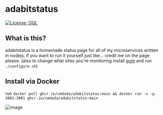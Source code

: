 <!--
# README.md
# cmdada/adabitstatus
-->
adabitstatus
=================
<a href="https://oql.avris.it/license/v1.1" target="_blank" rel="noopener"><img src="https://badgers.space/badge/License/OQL/pink" alt="License: OQL" style="vertical-align: middle;"/></a>

What is this?
--------------------------
adabitstatus is a homemade status page for all of my microservices written in nodejs, if you want to run it yourself just like... credit me on the page please. (also to change what sites you're monitoring install [gum](https://github.com/charmbracelet/gum) and run ```./configure.sh```)

Install via Docker
--------------------------
run ```docker pull ghcr.io/cmdada/adabitstatus:main && docker run -v -p 3001:3001 ghcr.io/cmdada/adabitstatus:main ```

![image](https://github.com/user-attachments/assets/daaa4307-26d9-41af-ad93-a7b46ca97b44)
